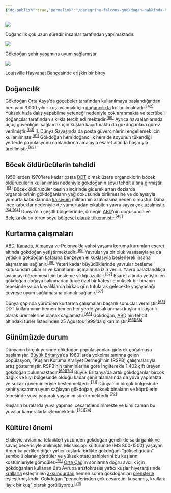 ```yaml
---
{"dg-publish":true,"permalink":"/peregrine-falcons-goekdogan-hakkinda-hersey/peregrine-falcons-psikoloji-ve-oezellikleri/insanlarla-iliskileri/"}
---
```




[![](https://upload.wikimedia.org/wikipedia/commons/thumb/5/5a/Falc%C3%B3n_peregrino.jpg/220px-Falc%C3%B3n_peregrino.jpg)](https://tr.wikipedia.org/wiki/Dosya:Falc%C3%B3n_peregrino.jpg)

Doğancılık çok uzun süredir insanlar tarafından yapılmaktadır.

[![](https://upload.wikimedia.org/wikipedia/commons/thumb/8/8a/Falco_peregrinus.v%C3%A1ndors%C3%B3lyom.jpg/220px-Falco_peregrinus.v%C3%A1ndors%C3%B3lyom.jpg)](https://tr.wikipedia.org/wiki/Dosya:Falco_peregrinus.v%C3%A1ndors%C3%B3lyom.jpg)

Gökdoğan şehir yaşamına uyum sağlamıştır.

[![](https://upload.wikimedia.org/wikipedia/commons/thumb/d/dc/Peregrine_Falcon_12.jpg/220px-Peregrine_Falcon_12.jpg)](https://tr.wikipedia.org/wiki/Dosya:Peregrine_Falcon_12.jpg)

Louisville Hayvanat Bahçesinde erişkin bir birey

## Doğancılık

Gökdoğan [Orta Asya](https://tr.wikipedia.org/wiki/Orta_Asya "Orta Asya")’da göçebeler tarafından kullanılmaya başlandığından beri yani 3.000 yıldır kuş avlamak için [doğancılıkta](https://tr.wikipedia.org/wiki/Atmacac%C4%B1l%C4%B1k "Atmacacılık") kullanılmaktadır.<sup id="cite_ref-Blood01_42-4"><a href="https://tr.wikipedia.org/wiki/Baya%C4%9F%C4%B1_do%C4%9Fan#cite_note-Blood01-42"><span>[</span>42<span>]</span></a></sup> Yüksek hızla dalış yapabilme yeteneği nedeniyle çok aranmakta ve tecrübeli doğancılar tarafından sıklıkla tercih edilmektedir.<sup id="cite_ref-Scholz_59-0"><a href="https://tr.wikipedia.org/wiki/Baya%C4%9F%C4%B1_do%C4%9Fan#cite_note-Scholz-59"><span>[</span>59<span>]</span></a></sup> Ayrıca havaalanlarında uçuş güvenliğini sağlamak için kuşları kaçırtmakta da gökdoğanlara görev verilmiştir.<sup id="cite_ref-60"><a href="https://tr.wikipedia.org/wiki/Baya%C4%9F%C4%B1_do%C4%9Fan#cite_note-60"><span>[</span>60<span>]</span></a></sup> [II. Dünya Savaşında](https://tr.wikipedia.org/wiki/II._D%C3%BCnya_Sava%C5%9F%C4%B1 "II. Dünya Savaşı") da posta güvercinlerini engellemek için kullanılmıştır.<sup id="cite_ref-Enderson_61-0"><a href="https://tr.wikipedia.org/wiki/Baya%C4%9F%C4%B1_do%C4%9Fan#cite_note-Enderson-61"><span>[</span>61<span>]</span></a></sup> Gökdoğan hem doğancılık hem de soyunun tükendiği yerlerde popülasyonu canlandırma amacıyla esaret altında başarıyla üretilmiştir.<sup id="cite_ref-62"><a href="https://tr.wikipedia.org/wiki/Baya%C4%9F%C4%B1_do%C4%9Fan#cite_note-62"><span>[</span>62<span>]</span></a></sup>

## Böcek öldürücülerin tehdidi

1950’lerden 1970'lere kadar başta [DDT](https://tr.wikipedia.org/wiki/DDT "DDT") olmak üzere organoklorin böcek öldürücülerin kullanılması nedeniyle gökdoğanın soyu tehdit altına girmiştir.<sup id="cite_ref-63"><a href="https://tr.wikipedia.org/wiki/Baya%C4%9F%C4%B1_do%C4%9Fan#cite_note-63"><span>[</span>63<span>]</span></a></sup> Böcek öldürücüler besin zincirinde giderek artan dozlarda organoklorinin gökdoğanların yağ dokusunda birikmesine ve dolayısıyla yumurta kabuklarında [kalsiyum](https://tr.wikipedia.org/wiki/Kalsiyum "Kalsiyum") miktarının azalmasına neden olmuştur. Daha ince kabuklar nedeniyle de yumurtadan çıkabilen yavru sayısı çok azalmıştır.<sup id="cite_ref-Ehrlich92_54-2"><a href="https://tr.wikipedia.org/wiki/Baya%C4%9F%C4%B1_do%C4%9Fan#cite_note-Ehrlich92-54"><span>[</span>54<span>]</span></a></sup><sup id="cite_ref-64"><a href="https://tr.wikipedia.org/wiki/Baya%C4%9F%C4%B1_do%C4%9Fan#cite_note-64"><span>[</span>64<span>]</span></a></sup> Dünya’nın çeşitli bölgelerinde, örneğin [ABD](https://tr.wikipedia.org/wiki/Amerika_Birle%C5%9Fik_Devletleri "Amerika Birleşik Devletleri")’nin doğusunda ve [Belçika](https://tr.wikipedia.org/wiki/Bel%C3%A7ika "Belçika")’da bu türün soyu [bölgesel olarak tükenmiştir](https://tr.wikipedia.org/wiki/B%C3%B6lgesel_soy_t%C3%BCkenmesi "Bölgesel soy tükenmesi").<sup id="cite_ref-Snow_(1994)_48-1"><a href="https://tr.wikipedia.org/wiki/Baya%C4%9F%C4%B1_do%C4%9Fan#cite_note-Snow_(1994)-48"><span>[</span>48<span>]</span></a></sup>

## Kurtarma çalışmaları

[ABD](https://tr.wikipedia.org/wiki/Amerika_Birle%C5%9Fik_Devletleri "Amerika Birleşik Devletleri"), [Kanada](https://tr.wikipedia.org/wiki/Kanada "Kanada"), [Almanya](https://tr.wikipedia.org/wiki/Almanya "Almanya") ve [Polonya](https://tr.wikipedia.org/wiki/Polonya "Polonya")’da vahşi yaşamı koruma kurumları esaret altında gökdoğan yetiştirmektedir.<sup id="cite_ref-RDigest_65-0"><a href="https://tr.wikipedia.org/wiki/Baya%C4%9F%C4%B1_do%C4%9Fan#cite_note-RDigest-65"><span>[</span>65<span>]</span></a></sup> Yavrular ya bir oluk vasıtasıyla ya da yetişkin gökdoğan kafasına benzeyen el kuklasıyla beslenerek insana alışmaması sağlanır.<sup id="cite_ref-DOI95_66-0"><a href="https://tr.wikipedia.org/wiki/Baya%C4%9F%C4%B1_do%C4%9Fan#cite_note-DOI95-66"><span>[</span>66<span>]</span></a></sup> Yeteri kadar büyüdüklerinde yavrular besleme kutusundan çıkarılır ve kanatlarını açmalarına izin verilir. Yavru palazlandıkça avlamayı öğrenmesi için besleme sıklığı azaltılır.<sup id="cite_ref-Aitken_67-0"><a href="https://tr.wikipedia.org/wiki/Baya%C4%9F%C4%B1_do%C4%9Fan#cite_note-Aitken-67"><span>[</span>67<span>]</span></a></sup> Esaret altında yetiştirilen gökdoğan doğaya salınmadan önce özel bir kafes ile yüksek bir binanın tepesinde ya da kayalıklarda birkaç gün tutularak gelecekte yaşayacağı çevreye uyum sağlamasına olanak sağlanır.<sup id="cite_ref-Aitken_67-1"><a href="https://tr.wikipedia.org/wiki/Baya%C4%9F%C4%B1_do%C4%9Fan#cite_note-Aitken-67"><span>[</span>67<span>]</span></a></sup>

Dünya çapında yürütülen kurtarma çalışmaları başarılı sonuçlar vermiştir.<sup id="cite_ref-RDigest_65-1"><a href="https://tr.wikipedia.org/wiki/Baya%C4%9F%C4%B1_do%C4%9Fan#cite_note-RDigest-65"><span>[</span>65<span>]</span></a></sup> DDT kullanımının hemen hemen her yerde yasaklanması kuşların başarılı olarak üremelerine olanak sağlamıştır.<sup id="cite_ref-DOI95_66-1"><a href="https://tr.wikipedia.org/wiki/Baya%C4%9F%C4%B1_do%C4%9Fan#cite_note-DOI95-66"><span>[</span>66<span>]</span></a></sup> Gökdoğan, [ABD](https://tr.wikipedia.org/wiki/Amerika_Birle%C5%9Fik_Devletleri "Amerika Birleşik Devletleri")’nin tehdit altındaki türler listesinden 25 Ağustos 1999’da çıkarılmıştır.<sup id="cite_ref-DOI95_66-2"><a href="https://tr.wikipedia.org/wiki/Baya%C4%9F%C4%B1_do%C4%9Fan#cite_note-DOI95-66"><span>[</span>66<span>]</span></a></sup><sup id="cite_ref-68"><a href="https://tr.wikipedia.org/wiki/Baya%C4%9F%C4%B1_do%C4%9Fan#cite_note-68"><span>[</span>68<span>]</span></a></sup>

## Günümüzde durum

Dünyanın birçok yerinde gökdoğan popülasyonları giderek çoğalmaya başlamıştır. [Büyük Britanya](https://tr.wikipedia.org/wiki/B%C3%BCy%C3%BCk_Britanya "Büyük Britanya")’da 1960’larda yokolma sınırına gelen popülasyon, ‘’Kuşları Koruma Kraliyet Derneği’’nin (RSPB) çalışmalarıyla artış göstermiştir. RSPB’nin tahminlerine göre İngiltere’de 1.402 çift üreyen gökdoğan bulunmaktadır.<sup id="cite_ref-69"><a href="https://tr.wikipedia.org/wiki/Baya%C4%9F%C4%B1_do%C4%9Fan#cite_note-69"><span>[</span>69<span>]</span></a></sup><sup id="cite_ref-70"><a href="https://tr.wikipedia.org/wiki/Baya%C4%9F%C4%B1_do%C4%9Fan#cite_note-70"><span>[</span>70<span>]</span></a></sup> Büyük Britanya’da artık gökdoğanlar birçok dağlık ve kıyı bölgesinde olduğu kadar şehir alanlarında da yuva yapmakta ve sokak güvercinleriyle beslenmektedir.<sup id="cite_ref-71"><a href="https://tr.wikipedia.org/wiki/Baya%C4%9F%C4%B1_do%C4%9Fan#cite_note-71"><span>[</span>71<span>]</span></a></sup> Dünya’nın birçok bölgesinde şehir yaşamına uyum sağlayan gökdoğan, yüksek binaların ve köprülerin tepesinde yuva yaparak yaşamını sürdürmektedir.<sup id="cite_ref-72"><a href="https://tr.wikipedia.org/wiki/Baya%C4%9F%C4%B1_do%C4%9Fan#cite_note-72"><span>[</span>72<span>]</span></a></sup> 

Kuşların buralarda yuva yapması cesaretlendirilmekte ve kimi zaman bu yuvalar kameralarla izlenmektedir.<sup id="cite_ref-73"><a href="https://tr.wikipedia.org/wiki/Baya%C4%9F%C4%B1_do%C4%9Fan#cite_note-73"><span>[</span>73<span>]</span></a></sup><sup id="cite_ref-74"><a href="https://tr.wikipedia.org/wiki/Baya%C4%9F%C4%B1_do%C4%9Fan#cite_note-74"><span>[</span>74<span>]</span></a></sup>
## Kültürel önemi

Etkileyici avlanma teknikleri yüzünden gökdoğan genellikle saldırganlık ve savaş becerisiyle anılmıştır. Mississippi kültüründe (MS 800-1500) yaşayan Amerika yerlileri diğer yırtıcı kuşlarla birlikte gökdoğanı “göksel gücün” sembolü olarak gördüler ve yüksek statü sahiplerini bu kuşların kostümleriyle gömdüler.<sup id="cite_ref-75"><a href="https://tr.wikipedia.org/wiki/Baya%C4%9F%C4%B1_do%C4%9Fan#cite_note-75"><span>[</span>75<span>]</span></a></sup> [Orta Çağ](https://tr.wikipedia.org/wiki/Orta_%C3%87a%C4%9F "Orta Çağ")’ın sonlarına doğru avcılık için gökdoğanları kullanan Batı Avrupa aristokrasisi yırtıcı kuşlar hiyerarşisinde [krallarla](https://tr.wikipedia.org/wiki/Kral "Kral") eşleştirilen [aksungurdan](https://tr.wikipedia.org/wiki/Aksungur "Aksungur") hemen sonra gökdoğanları [prenslerle](https://tr.wikipedia.org/wiki/Prens "Prens") eşleştirmişlerdir. Gökdoğan “pençelerinden çok cesaretini kuşanmış, krallara lâyık bir kuş” olarak görülüyordu.<sup id="cite_ref-76"><a href="https://tr.wikipedia.org/wiki/Baya%C4%9F%C4%B1_do%C4%9Fan#cite_note-76"><span>[</span>76<span>]</span></a></sup>